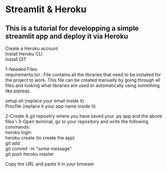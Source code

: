 # Streamlit & Heroku

## This is a tutorial for developping a simple streamlit app and deploy it via Heroku

Create a Heroku account\
Install Heroku CLI\
Install GIT

1-Needed Files:\
requirements.txt : 
File contains all the libraries that need to be installed for the project to work. This file can be created manually by going through all files and looking what libraries are used or automatically using something like pipreqs.

setup.sh (replace your email inside it)\
Procfile (replace it your app name inside it)

2-Create A git repositry where you have saved your .py app and the above files \ 
3-Open terminal, go to your repository and write the following commands:\
  heroku login\
  heroku create (to create the app)\
  git add .\
  git commit -m "some message"\
  git push heroku master
    
Copy the URL and paste it in your browser
  
